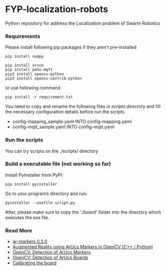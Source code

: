 # FYP-localization-robots

Python repository for address the Localization problem of Swarm Robotics

### Requirements

Please install following pip packages if they aren't pre-installed

```
pip install numpy

pip install aruco
pip install paho-mqtt
pip3 install opencv-python
pip3 install opencv-contrib-python
```

or use following command

```
pip install -r requirement.txt
```

You need to copy and rename the following files in _scripts_ directory and fill the necessary configuration details before run the scripts.

- config-mapping_sample.yaml INTO config-mapping.yaml
- config-mqtt_sample.yaml INTO config-mqtt.yaml

### Run the scripts

You can try scripts on the ./scripts/ directory

### Build a executable file (not working so far)

Install PyInstaller from PyPI:

```
pip install pyinstaller
```

Go to your program’s directory and run:

```
pyinstaller --onefile script.py
```

After, please make sure to copy the './board' folder into the directory which executes the exe file.

### Read More

- [ar-markers 0.5.0](https://pypi.org/project/ar-markers/)
- [Augmented Reality using ArUco Markers in OpenCV (C++ / Python)](https://www.learnopencv.com/augmented-reality-using-aruco-markers-in-opencv-c-python/)
- [OpenCV: Detection of ArUco Markers](https://docs.opencv.org/trunk/d5/dae/tutorial_aruco_detection.html)
- [OpenCV: Detection of ArUco Boards](https://docs.opencv.org/master/db/da9/tutorial_aruco_board_detection.html)
- [Calibrating the board](https://mecaruco2.readthedocs.io/en/latest/notebooks_rst/Aruco/sandbox/ludovic/aruco_calibration_rotation.html)
